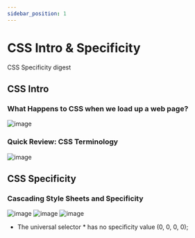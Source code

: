 ```yaml
---
sidebar_position: 1
---
```


# CSS Intro & Specificity

CSS Specificity digest

## CSS Intro

### What Happens to CSS when we load up a web page?

![image](https://github.com/actionanand/css-uhost/assets/46064269/61e5afe5-1704-427f-ad7c-33bf514466be)

### Quick Review: CSS Terminology

![image](https://github.com/actionanand/css-uhost/assets/46064269/ae704491-2adb-4e2d-a9f8-848ffbf644e5)

## CSS Specificity

### Cascading Style Sheets and Specificity

![image](https://github.com/actionanand/css-uhost/assets/46064269/aecee362-1955-48f3-9a27-e4a67fb9fa14)
![image](https://github.com/actionanand/css-uhost/assets/46064269/16d7cdb1-f389-4452-b188-0188dab4a106)
![image](https://github.com/actionanand/css-uhost/assets/46064269/73fe75ef-1b50-40f4-af07-ef5a1c9f4e5c)

* The universal selector * has no specificity value (0, 0, 0, 0);
